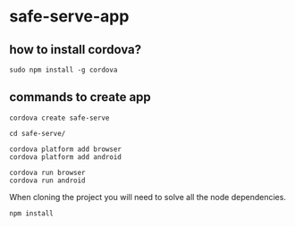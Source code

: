 # safe-serve-app

## how to install cordova?

```shell
sudo npm install -g cordova
```

## commands to create app

```shell
cordova create safe-serve

cd safe-serve/

cordova platform add browser
cordova platform add android

cordova run browser
cordova run android
```

When cloning the project you will need to solve all the node dependencies.

```shell
npm install
```
